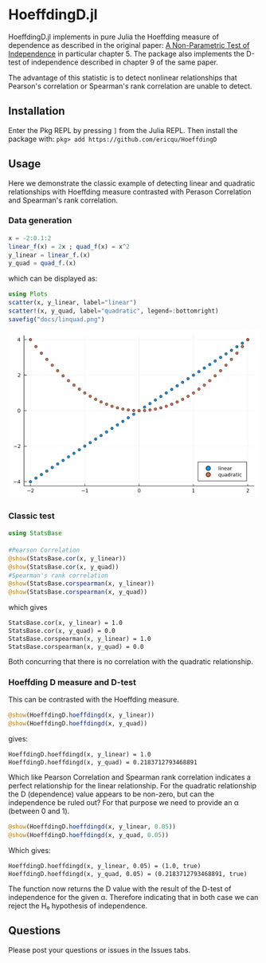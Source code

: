 # HoeffdingD.jl
HoeffdingD.jl implements in pure Julia the Hoeffding measure of dependence as described in the original paper: [A Non-Parametric Test of Independence](https://projecteuclid.org/journals/annals-of-mathematical-statistics/volume-19/issue-4/A-Non-Parametric-Test-of-Independence/10.1214/aoms/1177730150.full) in particular chapter 5. The package also implements the D-test of independence described in chapter 9 of the same paper.

The advantage of this statistic is to detect nonlinear relationships that Pearson's correlation or Spearman's rank correlation are unable to detect.

## Installation
Enter the Pkg REPL by pressing ```]``` from the Julia REPL. Then install the package with: ```pkg> add https://github.com/ericqu/HoeffdingD```

## Usage

Here we demonstrate the classic example of detecting linear and quadratic relationships with Hoeffding measure contrasted with Perason Correlation and Spearman's rank correlation.

### Data generation
```julia 
x = -2:0.1:2
linear_f(x) = 2x ; quad_f(x) = x^2
y_linear = linear_f.(x)
y_quad = quad_f.(x)
```

which can be displayed as:
```julia
using Plots
scatter(x, y_linear, label="linear")
scatter!(x, y_quad, label="quadratic", legend=:bottomright)
savefig("docs/linquad.png")
```
![scatterplot linear quadratic](docs/linquad.png)

### Classic test

```julia
using StatsBase

#Pearson Correlation
@show(StatsBase.cor(x, y_linear))
@show(StatsBase.cor(x, y_quad))
#Spearman's rank correlation
@show(StatsBase.corspearman(x, y_linear))
@show(StatsBase.corspearman(x, y_quad))
```
which gives
```
StatsBase.cor(x, y_linear) = 1.0
StatsBase.cor(x, y_quad) = 0.0
StatsBase.corspearman(x, y_linear) = 1.0
StatsBase.corspearman(x, y_quad) = 0.0
```
Both concurring that there is no correlation with the quadratic relationship.

### Hoeffding D measure and D-test
This can be contrasted with the Hoeffding measure.
```julia
@show(HoeffdingD.hoeffdingd(x, y_linear))
@show(HoeffdingD.hoeffdingd(x, y_quad))
```
gives:
```
HoeffdingD.hoeffdingd(x, y_linear) = 1.0
HoeffdingD.hoeffdingd(x, y_quad) = 0.2183712793468891
```
Which like Pearson Correlation and Spearman rank correlation indicates a perfect relationship for the linear relationship.
For the quadratic relationship the D (dependence) value appears to be non-zero, but can the independence be ruled out?
For that purpose we need to provide an α (between 0 and 1).
```julia
@show(HoeffdingD.hoeffdingd(x, y_linear, 0.05))
@show(HoeffdingD.hoeffdingd(x, y_quad, 0.05))
```
Which gives:
```
HoeffdingD.hoeffdingd(x, y_linear, 0.05) = (1.0, true)
HoeffdingD.hoeffdingd(x, y_quad, 0.05) = (0.2183712793468891, true)
```
The function now returns the D value with the result of the D-test of independence for the given α. Therefore indicating that in both case we can reject the H₀ hypothesis of independence.


## Questions
Please post your questions or issues in the Issues tabs.